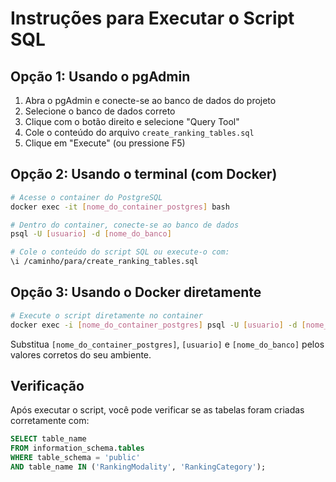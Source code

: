# Instruções para Executar o Script SQL

## Opção 1: Usando o pgAdmin

1. Abra o pgAdmin e conecte-se ao banco de dados do projeto
2. Selecione o banco de dados correto
3. Clique com o botão direito e selecione "Query Tool"
4. Cole o conteúdo do arquivo `create_ranking_tables.sql`
5. Clique em "Execute" (ou pressione F5)

## Opção 2: Usando o terminal (com Docker)

```bash
# Acesse o container do PostgreSQL
docker exec -it [nome_do_container_postgres] bash

# Dentro do container, conecte-se ao banco de dados
psql -U [usuario] -d [nome_do_banco]

# Cole o conteúdo do script SQL ou execute-o com:
\i /caminho/para/create_ranking_tables.sql
```

## Opção 3: Usando o Docker diretamente

```bash
# Execute o script diretamente no container
docker exec -i [nome_do_container_postgres] psql -U [usuario] -d [nome_do_banco] < scripts/create_ranking_tables.sql
```

Substitua `[nome_do_container_postgres]`, `[usuario]` e `[nome_do_banco]` pelos valores corretos do seu ambiente.

## Verificação

Após executar o script, você pode verificar se as tabelas foram criadas corretamente com:

```sql
SELECT table_name 
FROM information_schema.tables 
WHERE table_schema = 'public' 
AND table_name IN ('RankingModality', 'RankingCategory');
```
